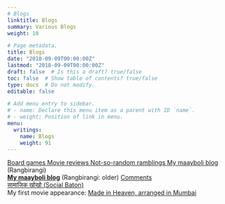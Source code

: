 ```yaml
---
# Blogs
linktitle: Blogs
summary: Various Blogs
weight: 10

# Page metadata.
title: Blogs
date: "2018-09-09T00:00:00Z"
lastmod: "2018-09-09T00:00:00Z"
draft: false  # Is this a draft? true/false
toc: false  # Show table of contents? true/false
type: docs  # Do not modify.
editable: false

# Add menu entry to sidebar.
# - name: Declare this menu item as a parent with ID `name`.
# - weight: Position of link in menu.
menu:
  writings:
    name: Blogs
    weight: 91
---
```


<TD><A HREF=http://excellentboardgames.blogspot.com/>Board games
</A></TD></TR>
<TR>
<TD><A HREF=http://aschig-moviereviews.blogspot.com/>Movie reviews
</A></TD></TR>
<TR>
<TD><A HREF=http://aschig.blogspot.com/>Not-so-random ramblings
</A></TD></TR>

<TR>
<TD>
<A HREF=http://www.maayboli.com/blog/245>My maayboli blog</B></A>
(Rangbirangi)<BR>
</TD>
</TR>
<TR>
<TD>
<A
HREF="http://www.maayboli.com/hitguj/messages/58489/80992.html?1140933066"><B>My
maayboli blog</B></A> (Rangbirangi: older) <A
HREF="http://www.maayboli.com/hitguj/messages/58489/80993.html">Comments</A><BR>
</TD>
</TR>
<TR>
<TD>
<A
HREF="social_baton">&#2360;&#2366;&#2350;&#2366;&#2332;&#2367;&#2325;
&#2326;&#2379;&#2326;&#2379;
(Social Baton)</A><BR>
</TD>
</TR>

<TR><TD>
My first movie appearance:
<A HREF=http://video.google.com/videoplay?docid=-716902219906451345>
Made in Heaven, arranged in Mumbai</A>
</TD></TR>